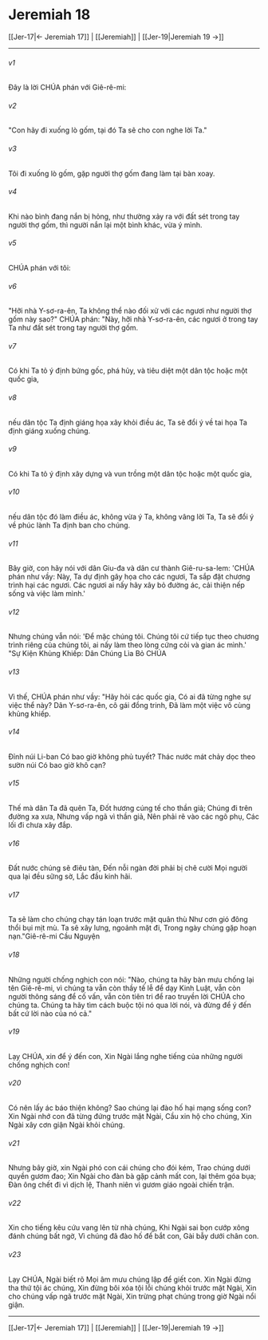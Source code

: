 # Jeremiah 18

[[Jer-17|← Jeremiah 17]] | [[Jeremiah]] | [[Jer-19|Jeremiah 19 →]]
***



###### v1 
Đây là lời CHÚA phán với Giê-rê-mi: 

###### v2 
"Con hãy đi xuống lò gốm, tại đó Ta sẽ cho con nghe lời Ta." 

###### v3 
Tôi đi xuống lò gốm, gặp người thợ gốm đang làm tại bàn xoay. 

###### v4 
Khi nào bình đang nắn bị hỏng, như thường xảy ra với đất sét trong tay người thợ gốm, thì người nắn lại một bình khác, vừa ý mình. 

###### v5 
CHÚA phán với tôi: 

###### v6 
"Hỡi nhà Y-sơ-ra-ên, Ta không thể nào đối xử với các ngươi như người thợ gốm này sao?" CHÚA phán: "Này, hỡi nhà Y-sơ-ra-ên, các ngươi ở trong tay Ta như đất sét trong tay người thợ gốm. 

###### v7 
Có khi Ta tỏ ý định bứng gốc, phá hủy, và tiêu diệt một dân tộc hoặc một quốc gia, 

###### v8 
nếu dân tộc Ta định giáng họa xây khỏi điều ác, Ta sẽ đổi ý về tai họa Ta định giáng xuống chúng. 

###### v9 
Có khi Ta tỏ ý định xây dựng và vun trồng một dân tộc hoặc một quốc gia, 

###### v10 
nếu dân tộc đó làm điều ác, không vừa ý Ta, không vâng lời Ta, Ta sẽ đổi ý về phúc lành Ta định ban cho chúng. 

###### v11 
Bây giờ, con hãy nói với dân Giu-đa và dân cư thành Giê-ru-sa-lem: 'CHÚA phán như vầy: Này, Ta dự định gây họa cho các ngươi, Ta sắp đặt chương trình hại các ngươi. Các ngươi ai nấy hãy xây bỏ đường ác, cải thiện nếp sống và việc làm mình.' 

###### v12 
Nhưng chúng vẫn nói: 'Để mặc chúng tôi. Chúng tôi cứ tiếp tục theo chương trình riêng của chúng tôi, ai nấy làm theo lòng cứng cỏi và gian ác mình.' "Sự Kiện Khủng Khiếp: Dân Chúng Lìa Bỏ CHÚA 

###### v13 
Vì thế, CHÚA phán như vầy: "Hãy hỏi các quốc gia, Có ai đã từng nghe sự việc thể này? Dân Y-sơ-ra-ên, cô gái đồng trinh, Đã làm một việc vô cùng khủng khiếp. 

###### v14 
Đỉnh núi Li-ban Có bao giờ không phủ tuyết? Thác nước mát chảy dọc theo sườn núi Có bao giờ khô cạn? 

###### v15 
Thế mà dân Ta đã quên Ta, Đốt hương cúng tế cho thần giả; Chúng đi trên đường xa xưa, Nhưng vấp ngã vì thần giả, Nên phải rẽ vào các ngõ phụ, Các lối đi chưa xây đắp. 

###### v16 
Đất nước chúng sẽ điêu tàn, Đến nỗi ngàn đời phải bị chê cười Mọi người qua lại đều sững sờ, Lắc đầu kinh hãi. 

###### v17 
Ta sẽ làm cho chúng chạy tán loạn trước mặt quân thù Như cơn gió đông thổi bụi mịt mù. Ta sẽ xây lưng, ngoảnh mặt đi, Trong ngày chúng gặp hoạn nạn."Giê-rê-mi Cầu Nguyện 

###### v18 
Những người chống nghịch con nói: "Nào, chúng ta hãy bàn mưu chống lại tên Giê-rê-mi, vì chúng ta vẫn còn thầy tế lễ để dạy Kinh Luật, vẫn còn người thông sáng để cố vấn, vẫn còn tiên tri để rao truyền lời CHÚA cho chúng ta. Chúng ta hãy tìm cách buộc tội nó qua lời nói, và đừng để ý đến bất cứ lời nào của nó cả." 

###### v19 
Lạy CHÚA, xin để ý đến con, Xin Ngài lắng nghe tiếng của những người chống nghịch con! 

###### v20 
Có nên lấy ác báo thiện không? Sao chúng lại đào hố hại mạng sống con? Xin Ngài nhớ con đã từng đứng trước mặt Ngài, Cầu xin hộ cho chúng, Xin Ngài xây cơn giận Ngài khỏi chúng. 

###### v21 
Nhưng bây giờ, xin Ngài phó con cái chúng cho đói kém, Trao chúng dưới quyền gươm đao; Xin Ngài cho đàn bà gặp cảnh mất con, lại thêm góa bụa; Đàn ông chết đi vì dịch lệ, Thanh niên vì gươm giáo ngoài chiến trận. 

###### v22 
Xin cho tiếng kêu cứu vang lên từ nhà chúng, Khi Ngài sai bọn cướp xông đánh chúng bất ngờ, Vì chúng đã đào hố để bắt con, Gài bẫy dưới chân con. 

###### v23 
Lạy CHÚA, Ngài biết rõ Mọi âm mưu chúng lập để giết con. Xin Ngài đừng tha thứ tội ác chúng, Xin đừng bôi xóa tội lỗi chúng khỏi trước mặt Ngài, Xin cho chúng vấp ngã trước mặt Ngài, Xin trừng phạt chúng trong giờ Ngài nổi giận.

***
[[Jer-17|← Jeremiah 17]] | [[Jeremiah]] | [[Jer-19|Jeremiah 19 →]]
